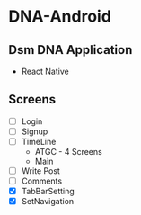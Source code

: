 # DNA-Android

## Dsm DNA Application

* React Native 

## Screens
- [ ] Login
- [ ] Signup
- [ ] TimeLine 
    * ATGC - 4 Screens
    * Main
- [ ] Write Post
- [ ] Comments
- [x] TabBarSetting
- [x] SetNavigation
